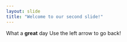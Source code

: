 ```yaml
---
layout: slide
title: "Welcome to our second slide!"
---
```

What a **great** day
Use the left arrow to go back!
